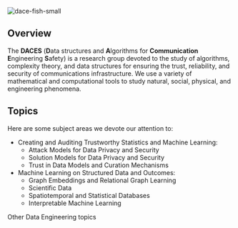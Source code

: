 ![dace-fish-small](https://github.com/dace-group/dace-group.github.io/assets/928460/362ced39-dc59-42d1-93e9-2d4ee8daf6f1)

## Overview

The **DACES** (**D**ata structures and **A**lgorithms for **Communication** **E**ngineering **S**afety) is a research group devoted to the study of algorithms, complexity theory, and data structures for ensuring the trust, reliability, and security of communications infrastructure. We use a variety of mathematical and computational tools to study natural, social, physical, and engineering phenomena.

## Topics

Here are some subject areas we devote our attention to:
* Creating and Auditing Trustworthy Statistics and Machine Learning:
    * Attack Models for Data Privacy and Security
    * Solution Models for Data Privacy and Security
    * Trust in Data Models and Curation Mechanisms
* Machine Learning on Structured Data and Outcomes:
    * Graph Embeddings and Relational Graph Learning
    * Scientific Data
    * Spatiotemporal and Statistical Databases
    * Interpretable Machine Learning

Other Data Engineering topics


